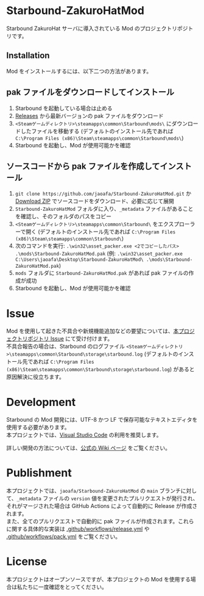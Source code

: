 # Starbound-ZakuroHatMod

Starbound ZakuroHat サーバに導入されている Mod のプロジェクトリポジトリです。

## Installation

Mod をインストールするには、以下二つの方法があります。

## pak ファイルをダウンロードしてインストール

1. Starbound を起動している場合は止める
2. [Releases](https://github.com/jaoafa/Starbound-ZakuroHatMod/releases) から最新バージョンの pak ファイルをダウンロード
3. `<Steamゲームディレクトリ>\steamapps\common\Starbound\mods\` にダウンロードしたファイルを移動する (デフォルトのインストール先であれば `C:\Program Files (x86)\Steam\steamapps\common\Starbound\mods\`)
4. Starbound を起動し、Mod が使用可能かを確認

## ソースコードから pak ファイルを作成してインストール

1. `git clone https://github.com/jaoafa/Starbound-ZakuroHatMod.git` か [Download ZIP](https://github.com/jaoafa/Starbound-ZakuroHatMod/archive/refs/heads/main.zip) でソースコードをダウンロード、必要に応じて展開
2. `Starbound-ZakuroHatMod` フォルダに入り、`_metadata` ファイルがあることを確認し、そのフォルダのパスをコピー
3. `<Steamゲームディレクトリ>\steamapps\common\Starbound\` をエクスプローラーで開く (デフォルトのインストール先であれば `C:\Program Files (x86)\Steam\steamapps\common\Starbound\`)
4. 次のコマンドを実行: `.\win32\asset_packer.exe <2でコピーしたパス> .\mods\Starbound-ZakuroHatMod.pak` (例: `.\win32\asset_packer.exe C:\Users\jaoafa\Desktop\Starbound-ZakuroHatMod\ .\mods\Starbound-ZakuroHatMod.pak`)
5. `mods` フォルダに `Starbound-ZakuroHatMod.pak` があれば pak ファイルの作成が成功
6. Starbound を起動し、Mod が使用可能かを確認

# Issue

Mod を使用して起きた不具合や新規機能追加などの要望については、[本プロジェクトリポジトリ Issue](https://github.com/jaoafa/Starbound-ZakuroHatMod/issues) にて受け付けます。  
不具合報告の場合は、Starbound のログファイル `<Steamゲームディレクトリ>\steamapps\common\Starbound\storage\starbound.log` (デフォルトのインストール先であれば `C:\Program Files (x86)\Steam\steamapps\common\Starbound\storage\starbound.log`) があると原因解決に役立ちます。

# Development

Starbound の Mod 開発には、UTF-8 かつ LF で保存可能なテキストエディタを使用する必要があります。  
本プロジェクトでは、[Visual Studio Code](https://code.visualstudio.com) の利用を推奨します。

詳しい開発の方法については、[公式の Wiki ページ](https://starbounder.org/Modding:Portal) をご覧ください。

# Publishment

本プロジェクトでは、`jaoafa/Starbound-ZakuroHatMod` の `main` ブランチに対して、`_metadata` ファイルの `version` 値を変更されたプルリクエストが発行され、それがマージされた場合は GitHub Actions によって自動的に Release が作成されます。  
また、全てのプルリクエストで自動的に pak ファイルが作成されます。これらに関する具体的な実装は [.github/workflows/release.yml](https://github.com/jaoafa/Starbound-ZakuroHatMod/blob/main/.github/workflows/release.yml) や [.github/workflows/pack.yml](https://github.com/jaoafa/Starbound-ZakuroHatMod/blob/main/.github/workflows/pack.yml) をご覧ください。

# License

本プロジェクトはオープンソースですが、本プロジェクトの Mod を使用する場合は私たちに一度確認をとってください。
